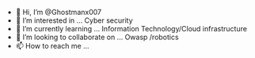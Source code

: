 - 👋 Hi, I’m @Ghostmanx007
- 👀 I’m interested in ... Cyber security
- 🌱 I’m currently learning ... Information Technology/Cloud infrastructure
- 💞️ I’m looking to collaborate on ... Owasp /robotics
- 📫 How to reach me ...

<!---
Ghostmanx007/Ghostmanx007 is a ✨ special ✨ repository because its `README.md` (this file) appears on your GitHub profile.
You can click the Preview link to take a look at your changes.
--->

